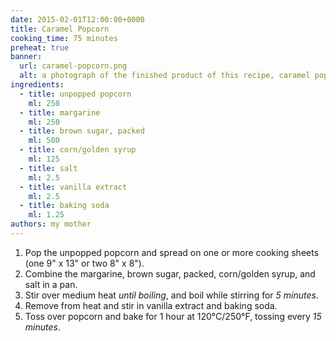 ```yaml
---
date: 2015-02-01T12:00:00+0000
title: Caramel Popcorn
cooking_time: 75 minutes
preheat: true
banner:
  url: caramel-popcorn.png
  alt: a photograph of the finished product of this recipe, caramel popcorn, spread liberally across the popcorn, but not enough to fully-coat it
ingredients:
  - title: unpopped popcorn
    ml: 250
  - title: margarine
    ml: 250
  - title: brown sugar, packed
    ml: 500
  - title: corn/golden syrup
    ml: 125
  - title: salt
    ml: 2.5
  - title: vanilla extract
    ml: 2.5
  - title: baking soda
    ml: 1.25
authors: my mother
---
```


1. Pop the unpopped popcorn and spread on one or more cooking sheets (one 9" x 13" or two 8" x 8").
2. Combine the margarine, brown sugar, packed, corn/golden syrup, and salt in a pan.
3. Stir over medium heat *until boiling*, and boil while stirring for *5 minutes*.
4. Remove from heat and stir in vanilla extract and baking soda.
5. Toss over popcorn and <span id="preheat-step">bake for 1 hour at 120°C/250°F</span>, tossing every *15 minutes*.
